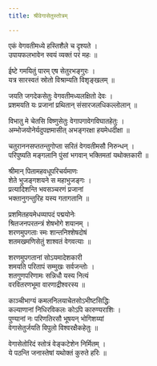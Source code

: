 ```yaml
---
title: श्रीवेगासेतुस्तोत्रम्

---
```

एकं वेगवतीमध्ये हस्तिशैले च दृश्यते ।  
उपायफलभावेन स्वयं व्यक्तं परं महः ॥

ईष्टे गमयितुं पारम् एष सेतुरभङ्गुरः ।  
यत्र सारस्वतं स्रोतो विश्राम्यति विशृङ्खलम् ॥

जयति जगदेकसेतुः वेगवतीमध्यलक्षितो देवः ।  
प्रशमयति यः प्रजानां प्रथितान् संसारजलधिकल्लोलान् ॥

विभातु मे चेतसि विष्णुसेतुः वेगापगावेगविघातहेतुः ।  
अम्भोजयोनेर्यदुपज्ञमासीत् अभङ्गरक्षा हयमेधदीक्षा ॥

चतुराननसप्ततन्तुगोप्ता सरितं वेगवतीमसौ निरुन्धन् ।  
परिपुष्यति मङ्गलानि पुंसां भगवान् भक्तिमतां यथोक्तकारी ॥

श्रीमान् पितामहवधूपरिचर्यमाणः  
शेते भुजङ्गशयने स महाभुजङ्गः ।  
प्रत्यादिशन्ति भवसञ्चरणं प्रजानां  
भक्तानुगन्तुरिह यस्य गतागतानि ॥

प्रशमितहयमेधव्यापदं पद्मयोनेः  
श्रितजनपरतन्त्रं शेषभोगे शयानम् ।  
शरणमुपगताः स्मः शान्तनिश्शेषदोषं  
शतमखमणिसेतुं शाश्वतं वेगवत्याः ॥

शरणमुपगतानां सोऽयमादेशकारी  
शमयति परितापं सम्मुखः सर्वजन्तोः ।  
शतगुणपरिणामः सन्निधौ यस्य नित्यं  
वरवितरणभूमा वारणाद्रीश्वरस्य ॥

काञ्चीभाग्यं कमलनिलयाचेतसोऽभीष्टसिद्धिः  
कल्याणानां निधिरविकलः कोऽपि कारुण्यराशिः ।  
पुण्यानां नः परिणतिरसौ भूषयन् भोगिशय्यां  
वेगासेतुर्जयति विपुलो विश्वरक्षैकहेतुः ॥

वेगासेतोरिदं स्तोत्रं वेङ्कटेशेन निर्मितम् ।  
ये पठन्ति जनास्तेषां यथोक्तं कुरुते हरिः ॥